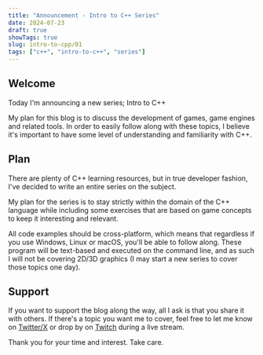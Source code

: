 ```yaml
---
title: "Announcement - Intro to C++ Series"
date: 2024-07-23
draft: true
showTags: true
slug: intro-to-cpp/01
tags: ["c++", "intro-to-c++", "series"]
---
```


## Welcome
Today I'm announcing a new series; Intro to C++

My plan for this blog is to discuss the development of games, game engines and related tools.
In order to easily follow along with these topics, I believe it's important to have some level of understanding and familiarity with C++.

## Plan
There are plenty of C++ learning resources, but in true developer fashion, I've decided to write an entire series on the subject.

My plan for the series is to stay strictly within the domain of the C++ language while including some exercises that are based on game concepts to keep it interesting and relevant.

All code examples should be cross-platform, which means that regardless if you use Windows, Linux or macOS, you'll be able to follow along. These program will be text-based and executed on the command line, and as such I will not be covering 2D/3D graphics (I may start a new series to cover those topics one day).

## Support
If you want to support the blog along the way, all I ask is that you share it with others. If there's a topic you want me to cover, feel free to let me know on [Twitter/X](https://x.com/justinhhorner) or drop by on [Twitch](https://twitch.tv/justinhhorner) during a live stream.

Thank you for your time and interest.
Take care.
